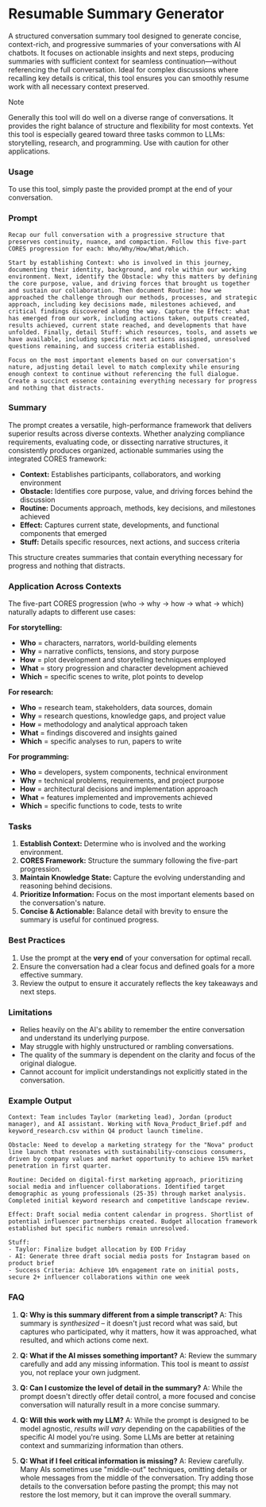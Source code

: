 # Resumable Summary Generator

A structured conversation summary tool designed to generate concise, context-rich, and progressive summaries of your conversations with AI chatbots. It focuses on actionable insights and next steps, producing summaries with sufficient context for seamless continuation—without referencing the full conversation. Ideal for complex discussions where recalling key details is critical, this tool ensures you can smoothly resume work with all necessary context preserved.

> [!NOTE]
> Generally this tool will do well on a diverse range of conversations. It provides the right balance of structure and flexibility for most contexts. Yet this tool is especially geared toward three tasks common to LLMs: storytelling, research, and programming. Use with caution for other applications.

### Usage
To use this tool, simply paste the provided prompt at the end of your conversation.

### Prompt
```
Recap our full conversation with a progressive structure that preserves continuity, nuance, and compaction. Follow this five-part CORES progression for each: Who/Why/How/What/Which.

Start by establishing Context: who is involved in this journey, documenting their identity, background, and role within our working environment. Next, identify the Obstacle: why this matters by defining the core purpose, value, and driving forces that brought us together and sustain our collaboration. Then document Routine: how we approached the challenge through our methods, processes, and strategic approach, including key decisions made, milestones achieved, and critical findings discovered along the way. Capture the Effect: what has emerged from our work, including actions taken, outputs created, results achieved, current state reached, and developments that have unfolded. Finally, detail Stuff: which resources, tools, and assets we have available, including specific next actions assigned, unresolved questions remaining, and success criteria established. 

Focus on the most important elements based on our conversation's nature, adjusting detail level to match complexity while ensuring enough context to continue without referencing the full dialogue. Create a succinct essence containing everything necessary for progress and nothing that distracts.
```

### Summary

The prompt creates a versatile, high-performance framework that delivers superior results across diverse contexts. Whether analyzing compliance requirements, evaluating code, or dissecting narrative structures, it consistently produces organized, actionable summaries using the integrated CORES framework:

* **Context:** Establishes participants, collaborators, and working environment
* **Obstacle:** Identifies core purpose, value, and driving forces behind the discussion
* **Routine:** Documents approach, methods, key decisions, and milestones achieved
* **Effect:** Captures current state, developments, and functional components that emerged
* **Stuff:** Details specific resources, next actions, and success criteria

This structure creates summaries that contain everything necessary for progress and nothing that distracts.

### Application Across Contexts

The five-part CORES progression (who → why → how → what → which) naturally adapts to different use cases:

**For storytelling:**
* **Who** = characters, narrators, world-building elements
* **Why** = narrative conflicts, tensions, and story purpose
* **How** = plot development and storytelling techniques employed
* **What** = story progression and character development achieved
* **Which** = specific scenes to write, plot points to develop

**For research:**
* **Who** = research team, stakeholders, data sources, domain
* **Why** = research questions, knowledge gaps, and project value
* **How** = methodology and analytical approach taken
* **What** = findings discovered and insights gained
* **Which** = specific analyses to run, papers to write

**For programming:**
* **Who** = developers, system components, technical environment
* **Why** = technical problems, requirements, and project purpose
* **How** = architectural decisions and implementation approach
* **What** = features implemented and improvements achieved
* **Which** = specific functions to code, tests to write

### Tasks

1. **Establish Context:** Determine who is involved and the working environment.
2. **CORES Framework:** Structure the summary following the five-part progression.
3. **Maintain Knowledge State:** Capture the evolving understanding and reasoning behind decisions.
4. **Prioritize Information:** Focus on the most important elements based on the conversation's nature.
5. **Concise & Actionable:** Balance detail with brevity to ensure the summary is useful for continued progress.

### Best Practices

1. Use the prompt at the **very end** of your conversation for optimal recall.
2. Ensure the conversation had a clear focus and defined goals for a more effective summary.
3. Review the output to ensure it accurately reflects the key takeaways and next steps.

### Limitations

- Relies heavily on the AI's ability to remember the entire conversation and understand its underlying purpose.
- May struggle with highly unstructured or rambling conversations.
- The quality of the summary is dependent on the clarity and focus of the original dialogue.
- Cannot account for implicit understandings not explicitly stated in the conversation.

### Example Output

```
Context: Team includes Taylor (marketing lead), Jordan (product manager), and AI assistant. Working with Nova_Product_Brief.pdf and keyword_research.csv within Q4 product launch timeline.

Obstacle: Need to develop a marketing strategy for the "Nova" product line launch that resonates with sustainability-conscious consumers, driven by company values and market opportunity to achieve 15% market penetration in first quarter.

Routine: Decided on digital-first marketing approach, prioritizing social media and influencer collaborations. Identified target demographic as young professionals (25-35) through market analysis. Completed initial keyword research and competitive landscape review.

Effect: Draft social media content calendar in progress. Shortlist of potential influencer partnerships created. Budget allocation framework established but specific numbers remain unresolved.

Stuff: 
- Taylor: Finalize budget allocation by EOD Friday
- AI: Generate three draft social media posts for Instagram based on product brief
- Success Criteria: Achieve 10% engagement rate on initial posts, secure 2+ influencer collaborations within one week
```

### FAQ

1. **Q: Why is this summary different from a simple transcript?**
   A: This summary is *synthesized* – it doesn't just record what was said, but captures who participated, why it matters, how it was approached, what resulted, and which actions come next.

2. **Q: What if the AI misses something important?**
   A: Review the summary carefully and add any missing information. This tool is meant to *assist* you, not replace your own judgment.

3. **Q: Can I customize the level of detail in the summary?**
   A: While the prompt doesn't directly offer detail control, a more focused and concise conversation will naturally result in a more concise summary.

4. **Q: Will this work with my LLM?**
   A: While the prompt is designed to be model agnostic, *results will vary* depending on the capabilities of the specific AI model you're using. Some LLMs are better at retaining context and summarizing information than others.

5. **Q: What if I feel critical information is missing?**
   A: Review carefully. Many AIs sometimes use "middle-out" techniques, omitting details or whole messages from the middle of the conversation. Try adding those details to the conversation before pasting the prompt; this may not restore the lost memory, but it can improve the overall summary.
